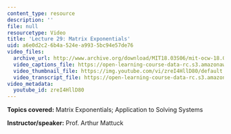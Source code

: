 ```yaml
---
content_type: resource
description: ''
file: null
resourcetype: Video
title: 'Lecture 29: Matrix Exponentials'
uid: a6e0d2c2-6b4a-524e-a993-5bc94e57de76
video_files:
  archive_url: http://www.archive.org/download/MIT18.03S06/mit-ocw-18.03-lec29-28apr2003-220k.mp4
  video_captions_file: https://open-learning-course-data-rc.s3.amazonaws.com/18-03-differential-equations-spring-2010/bb3d12d8376051ec8a85f61d99461d8c_zreI4HllD80.vtt
  video_thumbnail_file: https://img.youtube.com/vi/zreI4HllD80/default.jpg
  video_transcript_file: https://open-learning-course-data-rc.s3.amazonaws.com/18-03-differential-equations-spring-2010/6fda53e16c5cac942428bfb06d69f0be_zreI4HllD80.pdf
video_metadata:
  youtube_id: zreI4HllD80
---
```


**Topics covered:** Matrix Exponentials; Application to Solving Systems

**Instructor/speaker:** Prof. Arthur Mattuck
